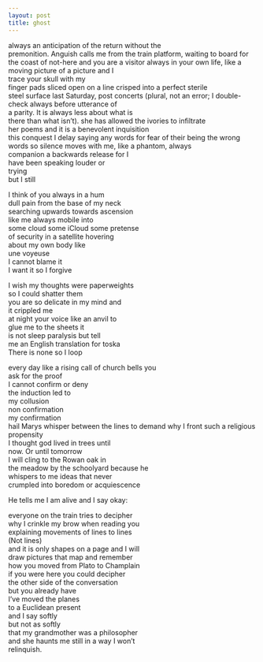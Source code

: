 ```yaml
---
layout: post
title: ghost
---
```


always an anticipation of
the return without the  
premonition. Anguish
calls me from the train
platform, waiting to board for
the coast of not-here and you
are a visitor always in
your own life, like a moving
picture of a picture and I   
trace your skull with my   
finger pads sliced open on 
a line crisped into a perfect sterile   
steel surface last Saturday, post 
concerts (plural, not an error; I 
double-check always before utterance of   
a parity. It is always less about what is    
there than what isn’t). she 
has allowed the ivories to infiltrate   
her poems and it 
is a benevolent inquisition  
this conquest I delay 
saying any words for fear 
of their being the wrong 
words so silence moves with 
me, like a phantom, always  
companion a backwards release for I  
have been speaking louder or   
trying   
but I still

I think of you always in a hum  
dull pain from the base of my neck  
searching upwards towards ascension  
like me always mobile into  
some cloud some iCloud some pretense    
of security in a satellite hovering    
about my own body like    
une voyeuse    
I cannot blame it    
I want it so I forgive

I wish my thoughts were paperweights  
so I could shatter them   
you are so delicate in my mind and    
it crippled me    
at night your voice like an anvil to  
glue me to the sheets it  
is not sleep paralysis but tell  
me an English translation for toska  
There is none so I loop

every day like a rising call of church bells you  
ask for the proof  
I cannot confirm or deny  
the induction led to  
my collusion  
non confirmation   
my confirmation  
hail Marys whisper between the lines
to demand why I front such a religious propensity  
I thought god lived in trees until  
now. Or until tomorrow  
I will cling to the Rowan oak in  
the meadow by the schoolyard because he  
whispers to me ideas that never  
crumpled into boredom or acquiescence

He tells me I am alive and I say okay:

everyone on the train tries to decipher  
why I crinkle my brow when reading you  
explaining movements of lines to lines  
(Not lines)  
and it is only shapes on a page and I will  
draw pictures that map and remember  
how you moved from Plato to Champlain  
if you were here you could decipher  
the other side of the conversation  
but you already have  
I’ve moved the planes  
to a Euclidean present  
and I say softly  
but not as softly  
that my grandmother was a philosopher  
and she haunts me still in a way I won’t  
relinquish.
